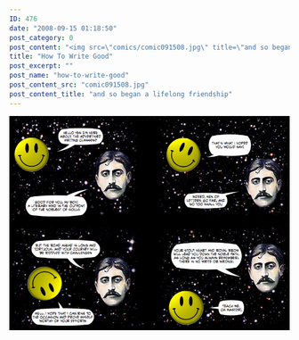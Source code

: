 ```yaml
---
ID: 476
date: "2008-09-15 01:18:50"
post_category: 0
post_content: "<img src=\"comics/comic091508.jpg\" title=\"and so began a lifelong friendship\" />"
title: "How To Write Good"
post_excerpt: ""
post_name: "how-to-write-good"
post_content_src: "comic091508.jpg"
post_content_title: "and so began a lifelong friendship"
---
```



[![and so began a lifelong friendship](/comics-hi-res/comic091508.jpg)](/comics-hi-res/comic091508.jpg "and so began a lifelong friendship")
